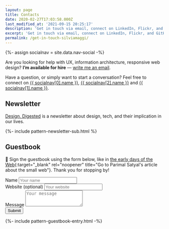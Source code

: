 ```yaml
---
layout: page
title: Contacts
date: 2020-02-27T17:03:58.000Z
last_modified_at: '2021-09-15 20:25:17'
description: 'Get in touch via email, connect on LinkedIn, Flickr, and GitHub. You can also subscribe to my RSS feed or newsletter.'
excerpt: 'Get in touch via email, connect on LinkedIn, Flickr, and GitHub. You can also subscribe to my RSS feed or newsletter.'
permalink: /get-in-touch-silviamaggi/
---
```

{%- assign socialnav = site.data.nav-social -%}

<p class="lead">Are you looking for help with UX, information architecture, responsive web design? <strong>I&rsquo;m available for hire</strong> — <a href="mailto:contacts@silviamaggidesign.com" title="It opens your email client">write me an email</a>.</p>

Have a question, or simply want to start a conversation? Feel free to connect on <a href="{{ socialnav[0].link }}" rel="nofollow me">{{ socialnav[0].name }}</a>, <a href="{{ socialnav[2].link }}" rel="nofollow me">{{ socialnav[2].name }}</a> and <a href="{{ socialnav[1].link }}" rel="nofollow me">{{ socialnav[1].name }}</a>.

<h2>Newsletter</h2>

<p><a href="/design-inspiration-newsletter-silvia-maggi/" title="Go to the Newsletter page">Design, Digested</a> is a newsletter about design, tech, and their implication in our lives.</p>

{%- include pattern-newsletter-sub.html %}

<h2 id="guestbook">Guestbook</h2>

👋 Sign the guestbook using the form below, like in [the early days of the Web](https://neustadt.fr/essays/the-small-web/){:target="_blank" rel="noopener" title="Go to Parimal Satyal's article about the small web"}. Thank you for stopping by!

<form class="my-4 pt-3" action="/guestbooked" name="guestbook" netlify netlify-honeypot="not-for-humans">
  <div style="display: none;"><label>Don’t fill this out if you're human: <input name="not-for-humans" /></label></div>
  <div class="mb-3">
    <label class="form-label" for="guestName">Name</label>
    <input class="form-control form-control-lg" placeholder="Your name" type="text" name="name" id="guestName" required>
  </div>
  <div class="mb-3">
    <label class="form-label" for="guestURL">Website (optional)</label>
    <input class="form-control form-control-lg" placeholder="Your website" type="text" name="website" id="guestURL">
  </div>
  <div class="mb-3">
    <label class="form-label" for="guestMessage">Message</label>
    <textarea class="form-control form-control-lg" rows="3" name="message" placeholder="Your message" id="guestMessage" required></textarea>
  </div>
  <button class="btn btn-lg btn-smd fw-bold" type="submit">Submit</button>
</form>

{%- include pattern-guestbook-entry.html -%}
